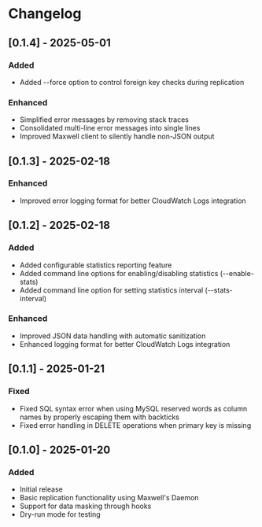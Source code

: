 # Changelog

## [0.1.4] - 2025-05-01

### Added
- Added --force option to control foreign key checks during replication

### Enhanced
- Simplified error messages by removing stack traces
- Consolidated multi-line error messages into single lines
- Improved Maxwell client to silently handle non-JSON output

## [0.1.3] - 2025-02-18

### Enhanced
- Improved error logging format for better CloudWatch Logs integration

## [0.1.2] - 2025-02-18

### Added
- Added configurable statistics reporting feature
- Added command line options for enabling/disabling statistics (--enable-stats)
- Added command line option for setting statistics interval (--stats-interval)

### Enhanced
- Improved JSON data handling with automatic sanitization
- Enhanced logging format for better CloudWatch Logs integration

## [0.1.1] - 2025-01-21

### Fixed
- Fixed SQL syntax error when using MySQL reserved words as column names by properly escaping them with backticks
- Fixed error handling in DELETE operations when primary key is missing

## [0.1.0] - 2025-01-20

### Added
- Initial release
- Basic replication functionality using Maxwell's Daemon
- Support for data masking through hooks
- Dry-run mode for testing
